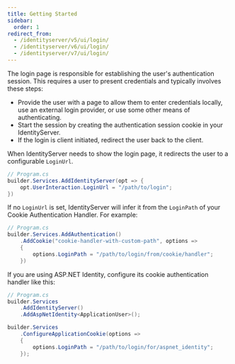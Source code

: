 ```yaml
---
title: Getting Started
sidebar:
  order: 1
redirect_from:
  - /identityserver/v5/ui/login/
  - /identityserver/v6/ui/login/
  - /identityserver/v7/ui/login/
---
```


The login page is responsible for establishing the user's authentication session.
This requires a user to present credentials and typically involves these steps:

* Provide the user with a page to allow them to enter credentials locally, use an external login provider, or use some
  other means of authenticating.
* Start the session by creating the authentication session cookie in your IdentityServer.
* If the login is client initiated, redirect the user back to the client.

When IdentityServer needs to show the login page, it redirects the user to a configurable
`LoginUrl`.

```cs
// Program.cs
builder.Services.AddIdentityServer(opt => {
    opt.UserInteraction.LoginUrl = "/path/to/login";
})
```

If no `LoginUrl` is set, IdentityServer will infer it from the `LoginPath` of your Cookie
Authentication Handler. For example:

```cs
// Program.cs
builder.Services.AddAuthentication()
    .AddCookie("cookie-handler-with-custom-path", options => 
    {
        options.LoginPath = "/path/to/login/from/cookie/handler";
    })
```

If you are using ASP.NET Identity, configure its cookie authentication handler like this:

```cs
// Program.cs
builder.Services
    .AddIdentityServer()
    .AddAspNetIdentity<ApplicationUser>();

builder.Services
    .ConfigureApplicationCookie(options => 
    {
        options.LoginPath = "/path/to/login/for/aspnet_identity";
    });
```
